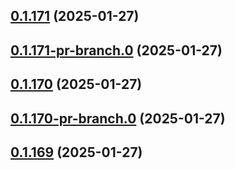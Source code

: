 ## [0.1.171](https://github.com/latha-414/AWS-CICD-web-app/compare/v0.1.171-pr-branch.0...v0.1.171) (2025-01-27)



## [0.1.171-pr-branch.0](https://github.com/latha-414/AWS-CICD-web-app/compare/v0.1.170...v0.1.171-pr-branch.0) (2025-01-27)



## [0.1.170](https://github.com/latha-414/AWS-CICD-web-app/compare/v0.1.170-pr-branch.0...v0.1.170) (2025-01-27)



## [0.1.170-pr-branch.0](https://github.com/latha-414/AWS-CICD-web-app/compare/v0.1.169...v0.1.170-pr-branch.0) (2025-01-27)



## [0.1.169](https://github.com/latha-414/AWS-CICD-web-app/compare/v0.1.169-pr-branch.1...v0.1.169) (2025-01-27)




